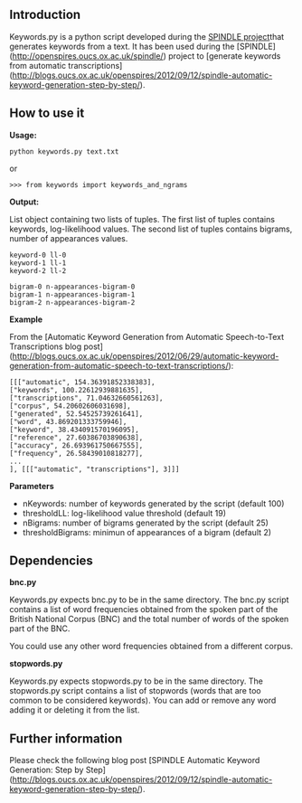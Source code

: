 ## Introduction

Keywords.py is a python script developed during the [SPINDLE project](http://blogs.oucs.ox.ac.uk/openspires/category/spindle/)that generates keywords from a text. 
It has been used during the [SPINDLE] 
(http://openspires.oucs.ox.ac.uk/spindle/) project to [generate keywords
 from automatic transcriptions] 
(http://blogs.oucs.ox.ac.uk/openspires/2012/09/12/spindle-automatic-keyword-generation-step-by-step/).
 


## How to use it

**Usage:** 
    
    python keywords.py text.txt

or 

    >>> from keywords import keywords_and_ngrams

**Output:**

List object containing two lists of tuples. The first list of tuples contains keywords, log-likelihood values. The second list of tuples contains bigrams, number of appearances values. 

    keyword-0 ll-0
    keyword-1 ll-1
    keyword-2 ll-2
    
    bigram-0 n-appearances-bigram-0
    bigram-1 n-appearances-bigram-1
    bigram-2 n-appearances-bigram-2

**Example**

From the [Automatic Keyword Generation from Automatic Speech-to-Text Transcriptions blog post] (http://blogs.oucs.ox.ac.uk/openspires/2012/06/29/automatic-keyword-generation-from-automatic-speech-to-text-transcriptions/):

    [[["automatic", 154.36391852338383], 
    ["keywords", 100.22612939881635], 
    ["transcriptions", 71.04632660561263], 
    ["corpus", 54.20602606031698], 
    ["generated", 52.54525739261641], 
    ["word", 43.869201333759946], 
    ["keyword", 38.434091570196095], 
    ["reference", 27.60386703890638], 
    ["accuracy", 26.693961750667555], 
    ["frequency", 26.58439010818277], 
    ...
    ], [[["automatic", "transcriptions"], 3]]]



**Parameters**

- nKeywords: number of keywords generated by the script (default 100)
- thresholdLL: log-likelihood value threshold (default 19)
- nBigrams: number of bigrams generated by the script (default 25)
- thresholdBigrams: minimun of appearances of a bigram (default 2)

## Dependencies

**bnc.py**

Keywords.py expects bnc.py to be in the same directory. The bnc.py script contains a list of word frequencies obtained from the spoken part of the British National Corpus (BNC) and the total number of words of the spoken part of the BNC. 

You could use any other word frequencies obtained from a different corpus. 

**stopwords.py**

Keywords.py expects stopwords.py to be in the same directory. The stopwords.py script contains a list of stopwords (words that are too common to be considered keywords). You can add or remove any word adding it or deleting it from the list. 
   
   
## Further information

Please check the following blog post [SPINDLE Automatic Keyword Generation: Step by Step] (http://blogs.oucs.ox.ac.uk/openspires/2012/09/12/spindle-automatic-keyword-generation-step-by-step/).

     
